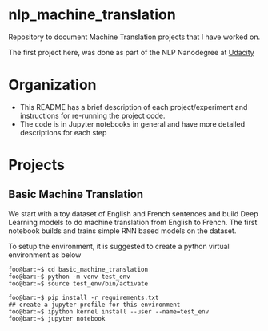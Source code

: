 # nlp_machine_translation
Repository to document Machine Translation projects that I have worked on. 

The first project here, was done as part of the NLP Nanodegree at [Udacity]( https://www.udacity.com/ )

# Organization
* This README has a brief description of each project/experiment and instructions for re-running the project code.
* The code is in Jupyter notebooks in general and have more detailed descriptions for each step

# Projects

## Basic Machine Translation
We start with a toy dataset of English and French sentences and build Deep Learning models to do machine translation from English to French. The first notebook builds and trains simple RNN based models on the dataset.

To setup the environment, it is suggested to create a python virtual environment as below

```console
foo@bar:~$ cd basic_machine_translation
foo@bar:~$ python -m venv test_env
foo@bar:~$ source test_env/bin/activate

foo@bar:~$ pip install -r requirements.txt
## create a jupyter profile for this environment
foo@bar:~$ ipython kernel install --user --name=test_env
foo@bar:~$ jupyter notebook
```



